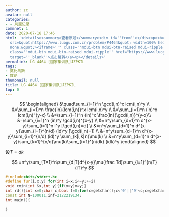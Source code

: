 ```yaml
---
author: zc
avatar: null
categories:
- - 刷题记录
commnet: 1
date: 2020-07-18 17:46
html: '<details><summary>查看原题</summary><div id=''from''></div><p><button onclick="document.getElementById(''from'').innerHTML=''<iframe
  src=&quot;https://www.luogu.com.cn/problem/P4464&quot; width=100% height=800px style=&quot;border:
  none;&quot;><iframe>''" class=''mdui-btn mdui-btn-raised mdui-ripple''>点击加载</button><a
  class=''mdui-btn mdui-btn-raised mdui-ripple'' href="https://www.luogu.com.cn/problem/P4464"
  target=''_blank''>点击跳转</a><p></details>'
permalink: LG 4464 [国家集训队]JZPKIL
tags:
- 莫比乌斯
- 数论
thumbnail: null
title: LG 4464 [国家集训队]JZPKIL
top: 0
---
```

$$
\begin{aligned}
&\quad\sum_{i=1}^n \gcd(i,n)^x lcm(i,n)^y
\\
&=\sum_{i=1}^n \frac{in}{lcm(i,n)}^x lcm(i,n)^y
\\
&=\sum_{i=1}^n (in)^x lcm(i,n)^{y-x}
\\
&=\sum_{i=1}^n (in)^x \frac{in}{\gcd(i,n)}^{y-x}\\
&=\sum_{i=1}^n (in)^y \gcd(i,n)^{x-y}
\\
&=n^y\sum_{d=1}^n d^{x-y}\sum_{i=1}^n i^y [\gcd(i,n)=d]
\\
&=n^y\sum_{d=1}^n d^{x-y}\sum_{i=1}^{n/d} (id)^y [\gcd(i,n)=1]
\\
&=n^y\sum_{d=1}^n d^{x-y}\sum_{i=1}^{n/d} (id)^y \sum_{k|i,k|n}\mu(k)
\\
&=n^y\sum_{d=1}^n d^{x-y}\sum_{k=1}^{n/d}\mu(k)\sum_{i=1}^{n/dk} (idk)^y
\end{aligned}
$$

设$T=dk$

$$
=n^y\sum_{T=1}^n\sum_{d|T}d^{x-y}\mu(\frac Td)\sum_{i=1}^{n/T} (iT)^y
$$
```cpp
#include<bits/stdc++.h>
#define fur(i,x,y) for(int i=x;i<=y;++i)
void cmin(int &x,int y){if(x>y)x=y;}
int rd(){int x=0;char c;bool f=0;for(c=getchar();c<'0'||'9'<c;c=getchar())f^=c=='-';for(x=c-48,c=getchar();'0'<=c&&c<='9';x=x*10+c-48,c=getchar());return f?-x:x;}
const int N=100011,inf=2122219134;
int main(){
    
}
```
